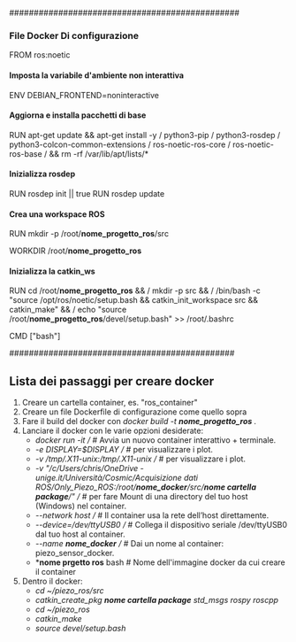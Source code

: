 ###############################################
### File Docker Di configurazione

FROM ros:noetic

#### Imposta la variabile d'ambiente non interattiva
ENV DEBIAN_FRONTEND=noninteractive

#### Aggiorna e installa pacchetti di base
RUN apt-get update && apt-get install -y /
    python3-pip /
    python3-rosdep /
    python3-colcon-common-extensions /
    ros-noetic-ros-core /
    ros-noetic-ros-base /
    && rm -rf /var/lib/apt/lists/*

#### Inizializza rosdep
RUN rosdep init || true
RUN rosdep update

#### Crea una workspace ROS
RUN mkdir -p /root/**nome_progetto_ros**/src

WORKDIR /root/**nome_progetto_ros**

#### Inizializza la catkin_ws
RUN cd /root/**nome_progetto_ros** && /
    mkdir -p src && /
    /bin/bash -c "source /opt/ros/noetic/setup.bash && catkin_init_workspace src && catkin_make" && /
    echo "source /root/**nome_progetto_ros**/devel/setup.bash" >> /root/.bashrc


CMD ["bash"]

##############################################

## Lista dei passaggi per creare docker
1. Creare un cartella container, es. "ros_container"
2. Creare un file Dockerfile di configurazione come quello sopra
3. Fare il build del docker con *docker build -t **nome_progetto_ros** .*
4. Lanciare il docker con le varie opzioni desiderate:
   * *docker run -it  /* # Avvia un nuovo container interattivo + terminale.
   * *-e DISPLAY=$DISPLAY /*  # per visualizzare i plot.
   * *-v /tmp/.X11-unix:/tmp/.X11-unix /* # per visualizzare i plot.
   * *-v "/c/Users/chris/OneDrive - unige.it/Università/Cosmic/Acquisizione dati ROS/Only_Piezo_ROS:/root/**nome_docker**/src/**nome cartella package**/" /*   # per fare Mount di una directory del tuo host (Windows) nel container.
   * *--network host /*  # Il container usa la rete dell’host direttamente.
   * *--device=/dev/ttyUSB0 /*  # Collega il dispositivo seriale /dev/ttyUSB0 dal tuo host al container.
   * *--name **nome_docker** /*  # Dai un nome al container: piezo_sensor_docker.
   * ***nome prgetto ros** bash  # Nome dell'immagine docker da cui creare il container
5. Dentro il docker:
   * *cd ~/piezo_ros/src*
   * *catkin_create_pkg **nome cartella package** std_msgs rospy roscpp*
   * *cd ~/piezo_ros*
   * *catkin_make*
   * *source devel/setup.bash*



